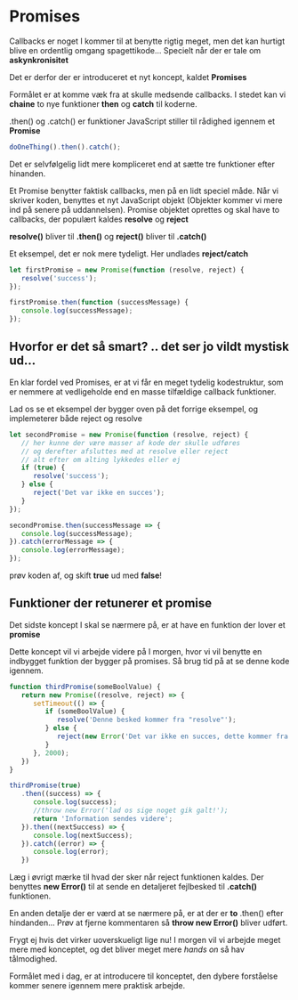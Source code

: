 # Promises
Callbacks er noget I kommer til at benytte rigtig meget, men det kan hurtigt blive en ordentlig omgang spagettikode... Specielt når der er tale om **askynkronisitet** 

Det er derfor der er introduceret et nyt koncept, kaldet **Promises**

Formålet er at komme væk fra at skulle medsende callbacks. I stedet kan vi **chaine** to nye funktioner **then** og **catch** til koderne.

.then() og .catch() er funktioner JavaScript stiller til rådighed igennem et **Promise**

```javascript
doOneThing().then().catch();
```  
Det er selvfølgelig lidt mere kompliceret end at sætte tre funktioner efter hinanden.

Et Promise benytter faktisk callbacks, men på en lidt speciel måde. Når vi skriver koden, benyttes et nyt JavaScript objekt (Objekter kommer vi mere ind på senere på uddannelsen). Promise objektet oprettes og skal have to callbacks, der populært kaldes **resolve** og **reject** 

**resolve()** bliver til **.then()** og **reject()** bliver til **.catch()**

Et eksempel, det er nok mere tydeligt. Her undlades **reject/catch**
```javascript
let firstPromise = new Promise(function (resolve, reject) {
   resolve('success');
});

firstPromise.then(function (successMessage) {
   console.log(successMessage);
});
```

## Hvorfor er det så smart? .. det ser jo vildt mystisk ud... 

En klar fordel ved Promises, er at vi får en meget tydelig kodestruktur, som er nemmere at vedligeholde end en masse tilfældige callback funktioner.

Lad os se et eksempel der bygger oven på det forrige eksempel, og implemeterer både reject og resolve
```javascript
let secondPromise = new Promise(function (resolve, reject) {
   // her kunne der være masser af kode der skulle udføres
   // og derefter afsluttes med at resolve eller reject
   // alt efter om alting lykkedes eller ej
   if (true) {
      resolve('success');
   } else {
      reject('Det var ikke en succes');
   }
});

secondPromise.then(successMessage => {
   console.log(successMessage);
}).catch(errorMessage => {
   console.log(errorMessage);
});
```
prøv koden af, og skift **true** ud med **false**!



## Funktioner der retunerer et promise

Det sidste koncept I skal se nærmere på, er at have en funktion der lover et **promise**

Dette koncept vil vi arbejde videre på I morgen, hvor vi vil benytte en indbygget funktion der bygger på promises. Så brug tid på at se denne kode igennem.
```javascript
function thirdPromise(someBoolValue) {
   return new Promise((resolve, reject) => {
      setTimeout(() => {
         if (someBoolValue) {
            resolve('Denne besked kommer fra "resolve"');
         } else {
            reject(new Error('Det var ikke en succes, dette kommer fra "reject"'));
         }
      }, 2000);
   })
}

thirdPromise(true)
   .then((success) => {
      console.log(success);
      //throw new Error('lad os sige noget gik galt!');
      return 'Information sendes videre';
   }).then((nextSuccess) => {
      console.log(nextSuccess);
   }).catch((error) => {
      console.log(error);
   })
```
Læg i øvrigt mærke til hvad der sker når reject funktionen kaldes. Der benyttes **new Error()** til at sende en detaljeret fejlbesked til **.catch()** funktionen. 

En anden detalje der er værd at se nærmere på, er at der er **to** .then() efter hindanden... 
Prøv at fjerne kommentaren så **throw new Error()** bliver udført.


Frygt ej hvis det virker uoverskueligt lige nu! I morgen vil vi arbejde meget mere med konceptet, og det bliver meget mere *hands on* så hav tålmodighed.

Formålet med i dag, er at introducere til konceptet, den dybere forståelse kommer senere igennem mere praktisk arbejde.





